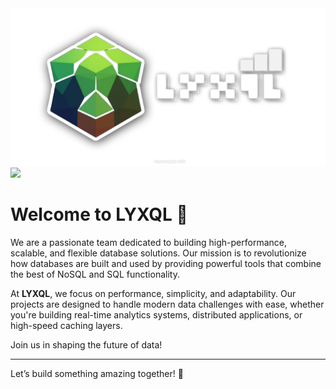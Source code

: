 <img src="../banner.png">

<img src="https://img.shields.io/badge/latest--release-0.0.1-green?style=flat" />

# Welcome to **LYXQL** 🚀

We are a passionate team dedicated to building high-performance, scalable, and flexible database solutions. Our mission is to revolutionize how databases are built and used by providing powerful tools that combine the best of NoSQL and SQL functionality.

At **LYXQL**, we focus on performance, simplicity, and adaptability. Our projects are designed to handle modern data challenges with ease, whether you're building real-time analytics systems, distributed applications, or high-speed caching layers.

Join us in shaping the future of data!

---

Let’s build something amazing together! 💪
